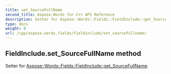 ```yaml
---
title: set_SourceFullName
second_title: Aspose.Words for C++ API Reference
description: Setter for Aspose::Words::Fields::FieldInclude::get_SourceFullName. 
type: docs
weight: 0
url: /cpp/aspose.words.fields/fieldinclude/set_sourcefullname/
---
```

## FieldInclude.set_SourceFullName method


Setter for [Aspose::Words::Fields::FieldInclude::get_SourceFullName](./get_sourcefullname/).

